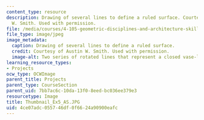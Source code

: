 ```yaml
---
content_type: resource
description: Drawing of several lines to define a ruled surface. Courtesy of Austin
  W. Smith. Used with permission.
file: /media/courses/4-105-geometric-disciplines-and-architecture-skills-reciprocal-methodologies-fall-2012/4ce07adc055746df0f6624a90900eafc_Thumbnail_Ex5_AS.JPG
file_type: image/jpeg
image_metadata:
  caption: Drawing of several lines to define a ruled surface.
  credit: Courtesy of Austin W. Smith. Used with permission.
  image-alt: Two series of rotated lines that represent a closed vase-like figure.
learning_resource_types:
- Projects
ocw_type: OCWImage
parent_title: Projects
parent_type: CourseSection
parent_uid: 7bb7ac6c-10da-13f0-8eed-bc036ee379e3
resourcetype: Image
title: Thumbnail_Ex5_AS.JPG
uid: 4ce07adc-0557-46df-0f66-24a90900eafc
---
```

